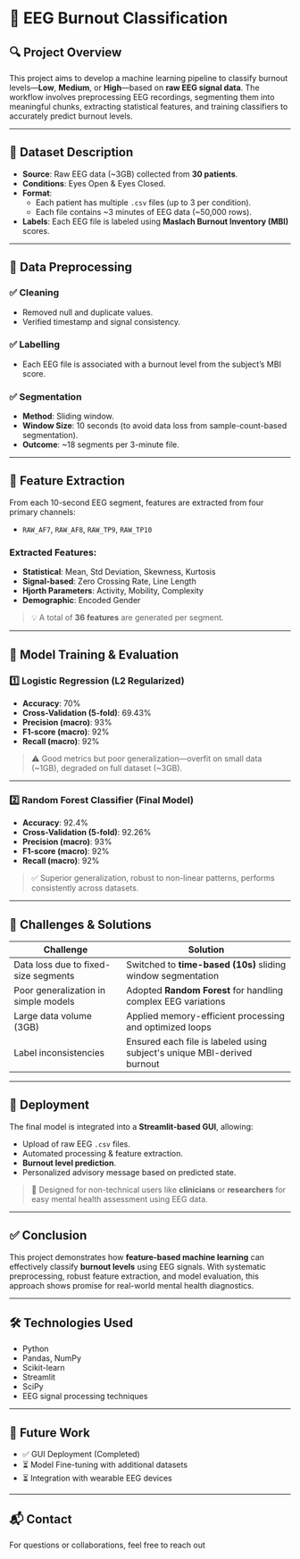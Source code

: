 # 🧠 EEG Burnout Classification

## 🔍 Project Overview

This project aims to develop a machine learning pipeline to classify burnout levels—**Low**, **Medium**, or **High**—based on **raw EEG signal data**. The workflow involves preprocessing EEG recordings, segmenting them into meaningful chunks, extracting statistical features, and training classifiers to accurately predict burnout levels.

---

## 📁 Dataset Description

- **Source**: Raw EEG data (~3GB) collected from **30 patients**.
- **Conditions**: Eyes Open & Eyes Closed.
- **Format**:
  - Each patient has multiple `.csv` files (up to 3 per condition).
  - Each file contains ~3 minutes of EEG data (~50,000 rows).
- **Labels**: Each EEG file is labeled using **Maslach Burnout Inventory (MBI)** scores.

---

## 🧹 Data Preprocessing

### ✅ Cleaning
- Removed null and duplicate values.
- Verified timestamp and signal consistency.

### ✅ Labelling
- Each EEG file is associated with a burnout level from the subject’s MBI score.

### ✅ Segmentation
- **Method**: Sliding window.
- **Window Size**: 10 seconds (to avoid data loss from sample-count-based segmentation).
- **Outcome**: ~18 segments per 3-minute file.

---

## 🧠 Feature Extraction

From each 10-second EEG segment, features are extracted from four primary channels:
- `RAW_AF7`, `RAW_AF8`, `RAW_TP9`, `RAW_TP10`

### Extracted Features:
- **Statistical**: Mean, Std Deviation, Skewness, Kurtosis
- **Signal-based**: Zero Crossing Rate, Line Length
- **Hjorth Parameters**: Activity, Mobility, Complexity
- **Demographic**: Encoded Gender

> 💡 A total of **36 features** are generated per segment.

---

## 🤖 Model Training & Evaluation

### 1️⃣ Logistic Regression (L2 Regularized)
- **Accuracy**: 70%
- **Cross-Validation (5-fold)**: 69.43%
- **Precision (macro)**: 93%
- **F1-score (macro)**: 92%
- **Recall (macro)**: 92%

> ⚠️ Good metrics but poor generalization—overfit on small data (~1GB), degraded on full dataset (~3GB).

---

### 2️⃣ Random Forest Classifier (Final Model)
- **Accuracy**: 92.4%
- **Cross-Validation (5-fold)**: 92.26%
- **Precision (macro)**: 93%
- **F1-score (macro)**: 92%
- **Recall (macro)**: 92%

> ✅ Superior generalization, robust to non-linear patterns, performs consistently across datasets.

---

## 🧩 Challenges & Solutions

| Challenge                             | Solution                                                                 |
|--------------------------------------|--------------------------------------------------------------------------|
| Data loss due to fixed-size segments | Switched to **time-based (10s)** sliding window segmentation             |
| Poor generalization in simple models | Adopted **Random Forest** for handling complex EEG variations            |
| Large data volume (3GB)              | Applied memory-efficient processing and optimized loops                  |
| Label inconsistencies                | Ensured each file is labeled using subject's unique MBI-derived burnout |

---

## 🚀 Deployment

The final model is integrated into a **Streamlit-based GUI**, allowing:

- Upload of raw EEG `.csv` files.
- Automated processing & feature extraction.
- **Burnout level prediction**.
- Personalized advisory message based on predicted state.

> 🎯 Designed for non-technical users like **clinicians** or **researchers** for easy mental health assessment using EEG data.

---

## ✅ Conclusion

This project demonstrates how **feature-based machine learning** can effectively classify **burnout levels** using EEG signals. With systematic preprocessing, robust feature extraction, and model evaluation, this approach shows promise for real-world mental health diagnostics.

---

## 🛠️ Technologies Used

- Python
- Pandas, NumPy
- Scikit-learn
- Streamlit
- SciPy
- EEG signal processing techniques

---

## 📌 Future Work

- ✅ GUI Deployment (Completed)
- ⏳ Model Fine-tuning with additional datasets
- ⏳ Integration with wearable EEG devices

---

## 📬 Contact

For questions or collaborations, feel free to reach out
